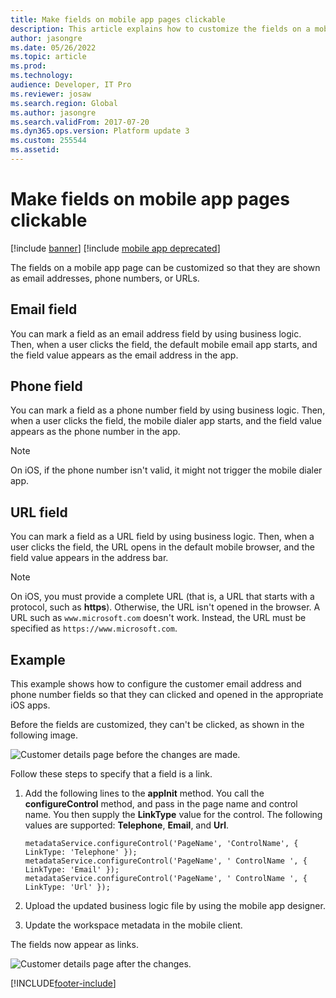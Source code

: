```yaml
---
title: Make fields on mobile app pages clickable
description: This article explains how to customize the fields on a mobile app page so that they are shown as email addresses, phone numbers, or URLs.
author: jasongre
ms.date: 05/26/2022
ms.topic: article
ms.prod: 
ms.technology: 
audience: Developer, IT Pro
ms.reviewer: josaw
ms.search.region: Global
ms.author: jasongre
ms.search.validFrom: 2017-07-20
ms.dyn365.ops.version: Platform update 3
ms.custom: 255544
ms.assetid: 
---
```


# Make fields on mobile app pages clickable

[!include [banner](../../../includes/banner.md)]
[!include [mobile app deprecated](../../../includes/mobile-app-deprecation-banner.md)]

The fields on a mobile app page can be customized so that they are shown as email addresses, phone numbers, or URLs.

## Email field
You can mark a field as an email address field by using business logic. Then, when a user clicks the field, the default mobile email app starts, and the field value appears as the email address in the app.

## Phone field
You can mark a field as a phone number field by using business logic. Then, when a user clicks the field, the mobile dialer app starts, and the field value appears as the phone number in the app.

> [!NOTE]
> On iOS, if the phone number isn't valid, it might not trigger the mobile dialer app.

## URL field
You can mark a field as a URL field by using business logic. Then, when a user clicks the field, the URL opens in the default mobile browser, and the field value appears in the address bar.

> [!NOTE]
> On iOS, you must provide a complete URL (that is, a URL that starts with a protocol, such as <strong>https</strong>). Otherwise, the URL isn't opened in the browser. A URL such as `www.microsoft.com` doesn't work. Instead, the URL must be specified as `https://www.microsoft.com`.

## Example
This example shows how to configure the customer email address and phone number fields so that they can clicked and opened in the appropriate iOS apps.

Before the fields are customized, they can't be clicked, as shown in the following image.

![Customer details page before the changes are made.](media/workspace-api/FieldAsURLOriginal.png)

Follow these steps to specify that a field is a link.

1. Add the following lines to the **appInit** method. You call the **configureControl** method, and pass in the page name and control name. You then supply the **LinkType** value for the control. The following values are supported: **Telephone**, **Email**, and **Url**.

    ```xpp
    metadataService.configureControl('PageName', 'ControlName', { LinkType: 'Telephone' });
    metadataService.configureControl('PageName', ' ControlName ', { LinkType: 'Email' });
    metadataService.configureControl('PageName', ' ControlName ', { LinkType: 'Url' });
    ```

2. Upload the updated business logic file by using the mobile app designer.
3. Update the workspace metadata in the mobile client.

The fields now appear as links.

![Customer details page after the changes.](media/workspace-api/FieldAsURLFinal.png)


[!INCLUDE[footer-include](../../../../../includes/footer-banner.md)]
